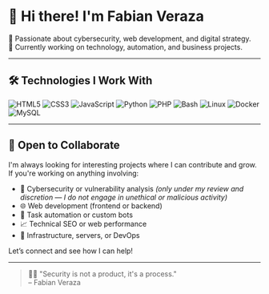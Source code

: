 # 👋 Hi there! I'm Fabian Veraza

🧠 Passionate about cybersecurity, web development, and digital strategy.  
💼 Currently working on technology, automation, and business projects.

---

## 🛠️ Technologies I Work With

![HTML5](https://img.shields.io/badge/HTML-000?style=flat&logo=html5&logoColor=white)
![CSS3](https://img.shields.io/badge/CSS-000?style=flat&logo=css3&logoColor=white)
![JavaScript](https://img.shields.io/badge/JavaScript-000?style=flat&logo=javascript&logoColor=white)
![Python](https://img.shields.io/badge/Python-000?style=flat&logo=python&logoColor=white)
![PHP](https://img.shields.io/badge/PHP-000?style=flat&logo=php&logoColor=white)
![Bash](https://img.shields.io/badge/Bash-000?style=flat&logo=gnubash&logoColor=white)
![Linux](https://img.shields.io/badge/Linux-000?style=flat&logo=linux&logoColor=white)
![Docker](https://img.shields.io/badge/Docker-000?style=flat&logo=docker&logoColor=white)
![MySQL](https://img.shields.io/badge/MySQL-000?style=flat&logo=mysql&logoColor=white)

---

## 🤝 Open to Collaborate

I'm always looking for interesting projects where I can contribute and grow. If you're working on anything involving:

- 🔐 Cybersecurity or vulnerability analysis *(only under my review and discretion — I do not engage in unethical or malicious activity)*  
- 🌐 Web development (frontend or backend)  
- 🤖 Task automation or custom bots  
- 📈 Technical SEO or web performance  
- 🧱 Infrastructure, servers, or DevOps  

Let’s connect and see how I can help!

---

> 🧑‍💻 "Security is not a product, it's a process."  
> – Fabian Veraza
